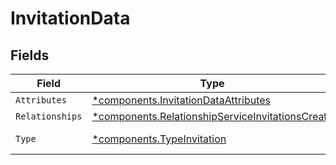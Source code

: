 # InvitationData


## Fields

| Field                                                                                                           | Type                                                                                                            | Required                                                                                                        | Description                                                                                                     |
| --------------------------------------------------------------------------------------------------------------- | --------------------------------------------------------------------------------------------------------------- | --------------------------------------------------------------------------------------------------------------- | --------------------------------------------------------------------------------------------------------------- |
| `Attributes`                                                                                                    | [*components.InvitationDataAttributes](../../models/shared/invitationdataattributes.md)                         | :heavy_minus_sign:                                                                                              | N/A                                                                                                             |
| `Relationships`                                                                                                 | [*components.RelationshipServiceInvitationsCreate](../../models/shared/relationshipserviceinvitationscreate.md) | :heavy_minus_sign:                                                                                              | N/A                                                                                                             |
| `Type`                                                                                                          | [*components.TypeInvitation](../../models/shared/typeinvitation.md)                                             | :heavy_minus_sign:                                                                                              | Resource type                                                                                                   |
